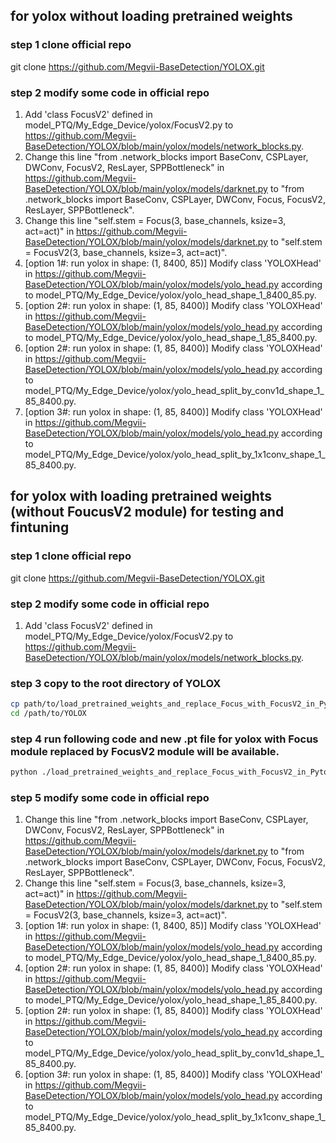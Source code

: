 ## for yolox without loading pretrained weights
### step 1 clone official repo
git clone https://github.com/Megvii-BaseDetection/YOLOX.git
### step 2 modify some code in official repo
1. Add 'class FocusV2' defined in model_PTQ/My_Edge_Device/yolox/FocusV2.py to https://github.com/Megvii-BaseDetection/YOLOX/blob/main/yolox/models/network_blocks.py.
2. Change this line "from .network_blocks import BaseConv, CSPLayer, DWConv, FocusV2, ResLayer, SPPBottleneck" in https://github.com/Megvii-BaseDetection/YOLOX/blob/main/yolox/models/darknet.py to "from .network_blocks import BaseConv, CSPLayer, DWConv, Focus, FocusV2, ResLayer, SPPBottleneck".
3. Change this line "self.stem = Focus(3, base_channels, ksize=3, act=act)" in https://github.com/Megvii-BaseDetection/YOLOX/blob/main/yolox/models/darknet.py to "self.stem = FocusV2(3, base_channels, ksize=3, act=act)".
4. [option 1#: run yolox in shape: (1, 8400, 85)] Modify class 'YOLOXHead' in https://github.com/Megvii-BaseDetection/YOLOX/blob/main/yolox/models/yolo_head.py according to model_PTQ/My_Edge_Device/yolox/yolo_head_shape_1_8400_85.py.
6. [option 2#: run yolox in shape: (1, 85, 8400)] Modify class 'YOLOXHead' in https://github.com/Megvii-BaseDetection/YOLOX/blob/main/yolox/models/yolo_head.py according to model_PTQ/My_Edge_Device/yolox/yolo_head_shape_1_85_8400.py.
7. [option 2#: run yolox in shape: (1, 85, 8400)] Modify class 'YOLOXHead' in https://github.com/Megvii-BaseDetection/YOLOX/blob/main/yolox/models/yolo_head.py according to model_PTQ/My_Edge_Device/yolox/yolo_head_split_by_conv1d_shape_1_85_8400.py.
8. [option 3#: run yolox in shape: (1, 85, 8400)] Modify class 'YOLOXHead' in https://github.com/Megvii-BaseDetection/YOLOX/blob/main/yolox/models/yolo_head.py according to model_PTQ/My_Edge_Device/yolox/yolo_head_split_by_1x1conv_shape_1_85_8400.py.

## for yolox with loading pretrained weights (without FoucusV2 module) for testing and fintuning
### step 1 clone official repo
git clone https://github.com/Megvii-BaseDetection/YOLOX.git
### step 2 modify some code in official repo
1. Add 'class FocusV2' defined in model_PTQ/My_Edge_Device/yolox/FocusV2.py to https://github.com/Megvii-BaseDetection/YOLOX/blob/main/yolox/models/network_blocks.py.
### step 3 copy to the root directory of YOLOX
```bash
cp path/to/load_pretrained_weights_and_replace_Focus_with_FocusV2_in_Pytorch.py path/to/YOLOX
cd /path/to/YOLOX
```
### step 4 run following code and new .pt file for yolox with Focus module replaced by FocusV2 module will be available.
```bash
python ./load_pretrained_weights_and_replace_Focus_with_FocusV2_in_Pytorch.py
```
### step 5 modify some code in official repo
1. Change this line "from .network_blocks import BaseConv, CSPLayer, DWConv, FocusV2, ResLayer, SPPBottleneck" in https://github.com/Megvii-BaseDetection/YOLOX/blob/main/yolox/models/darknet.py to "from .network_blocks import BaseConv, CSPLayer, DWConv, Focus, FocusV2, ResLayer, SPPBottleneck".
2. Change this line "self.stem = Focus(3, base_channels, ksize=3, act=act)" in https://github.com/Megvii-BaseDetection/YOLOX/blob/main/yolox/models/darknet.py to "self.stem = FocusV2(3, base_channels, ksize=3, act=act)".
3. [option 1#: run yolox in shape: (1, 8400, 85)] Modify class 'YOLOXHead' in https://github.com/Megvii-BaseDetection/YOLOX/blob/main/yolox/models/yolo_head.py according to model_PTQ/My_Edge_Device/yolox/yolo_head_shape_1_8400_85.py.
4. [option 2#: run yolox in shape: (1, 85, 8400)] Modify class 'YOLOXHead' in https://github.com/Megvii-BaseDetection/YOLOX/blob/main/yolox/models/yolo_head.py according to model_PTQ/My_Edge_Device/yolox/yolo_head_shape_1_85_8400.py.
5. [option 2#: run yolox in shape: (1, 85, 8400)] Modify class 'YOLOXHead' in https://github.com/Megvii-BaseDetection/YOLOX/blob/main/yolox/models/yolo_head.py according to model_PTQ/My_Edge_Device/yolox/yolo_head_split_by_conv1d_shape_1_85_8400.py.
6. [option 3#: run yolox in shape: (1, 85, 8400)] Modify class 'YOLOXHead' in https://github.com/Megvii-BaseDetection/YOLOX/blob/main/yolox/models/yolo_head.py according to model_PTQ/My_Edge_Device/yolox/yolo_head_split_by_1x1conv_shape_1_85_8400.py.
